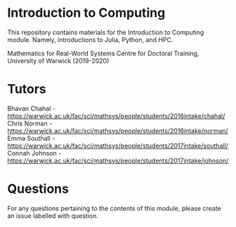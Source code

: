 # Introduction to Computing
This repository contains materials for the Introduction to Computing module. Namely, introductions to Julia, Python, and HPC.

Mathematics for Real-World Systems Centre for Doctoral Training, University of Warwick (2019-2020)

# Tutors
Bhavan Chahal - https://warwick.ac.uk/fac/sci/mathsys/people/students/2016intake/chahal/
Chris Norman - https://warwick.ac.uk/fac/sci/mathsys/people/students/2016intake/norman/
Emma Southall - https://warwick.ac.uk/fac/sci/mathsys/people/students/2017intake/southall/
Connah Johnson - https://warwick.ac.uk/fac/sci/mathsys/people/students/2017intake/johnson/

# Questions
For any questions pertaining to the contents of this module, please create an issue labelled with question.
